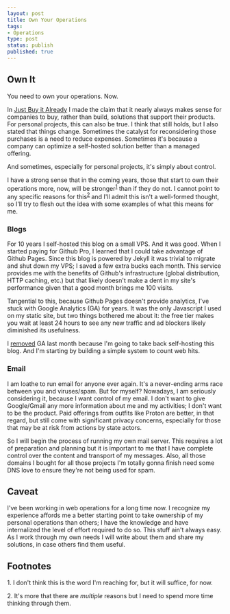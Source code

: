 ```yaml
---
layout: post
title: Own Your Operations
tags:
- Operations
type: post
status: publish
published: true
---
```


## Own It

You need to own your operations. Now.

In [Just Buy it Already](/posts/just-buy-it-already.html) I made the claim that
it nearly always makes sense for companies to buy, rather than build, solutions
that support their products. For personal projects, this can also be true. I
think that still holds, but I also stated that things change. Sometimes the
catalyst for reconsidering those purchases is a need to reduce expenses.
Sometimes it's because a company can optimize a self-hosted solution better than
a managed offering.

And sometimes, especially for personal projects,  it's simply about control.

I have a strong sense that in the coming years, those that start to own their
operations more, now, will be stronger<sup><a href="#1">1</a></sup> than if they
do not. I cannot point to any specific reasons for this<sup><a href="#2">2</a>
</sup> and I'll admit this isn't a well-formed thought, so I'll try to flesh out
the idea with some examples of what this means for me.

### Blogs

For 10 years I self-hosted this blog on a small VPS. And it was good. When I
started paying for Github Pro, I learned that I could take advantage of Github
Pages. Since this blog is powered by Jekyll it was trivial to migrate and shut
down my VPS; I saved a few extra bucks each month. This service provides me with
the benefits of Github's infrastructure (global distribution, HTTP caching,
etc.) but that likely doesn't make a dent in my site's performance given that a
good month brings me 100 visits.

Tangential to this, because Github Pages doesn't provide analytics, I've stuck
with Google Analytics (GA) for years. It was the only Javascript I used on my
static site, but two things bothered me about it: the free tier makes you wait
at least 24 hours to see any new traffic and ad blockers likely diminished its
usefulness.

I [removed](https://github.com/RyanFrantz/ryanfrantz.github.io/commit/bcdce282038ae62fdad86c5e3e6037d1ebf74cf5)
GA last month because I'm going to take back self-hosting this blog. And I'm
starting by building a simple system to count web hits.

### Email

I am loathe to run email for anyone ever again. It's a never-ending arms race
between you and viruses/spam. But for myself? Nowadays, I am seriously
considering it, because I want control of my email. I don't want to give
Google/Gmail any more information about me and my activities; I don't want to be
the product. Paid offerings from outfits like Proton are better, in that regard,
but still come with significant privacy concerns, especially for those that may
be at risk from actions by state actors.

So I will begin the process of running my own mail server. This requires a lot
of preparation and planning but it is important to me that I have complete
control over the content and transport of my messages. Also, all those domains I
bought for all those projects I'm totally gonna finish need some DNS love to
ensure they're not being used for spam.

## Caveat

I've been working in web operations for a long time now. I recognize my
experience affords me a better starting point to take ownership of my personal
operations than others; I have the knowledge and have internalized the level of
effort required to do so. This stuff ain't always easy. As I work through my own
needs I will write about them and share my solutions, in case others find them
useful.

## Footnotes

<a name="1">1.</a> I don't think this is the word I'm reaching for, but it will
suffice, for now.

<a name="2">2.</a> It's more that there are _multiple_ reasons but I need to
spend more time thinking through them.
